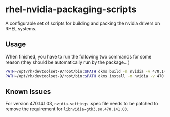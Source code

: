 # rhel-nvidia-packaging-scripts

A configurable set of scripts for building and packing the nvidia drivers on
RHEL systems.

## Usage

When finished, you have to run the following two commands for some reason (they
should be automatically run by the package...)

```bash
PATH=/opt/rh/devtoolset-9/root/bin:$PATH dkms build -m nvidia -v 470.141.03
PATH=/opt/rh/devtoolset-9/root/bin:$PATH dkms install -m nvidia -v 470.141.03
```

## Known Issues

For version 470.141.03, ``nvidia-settings`` .spec file needs to be patched to
remove the requirement for ``libnvidia-gtk3.so.470.141.03``.
